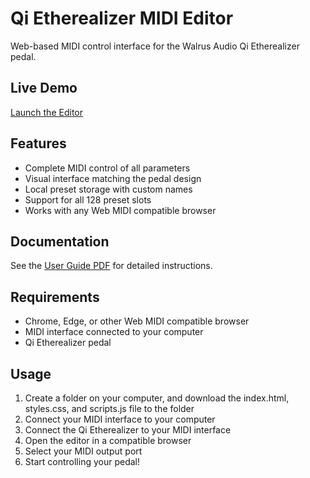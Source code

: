 # Qi Etherealizer MIDI Editor

Web-based MIDI control interface for the Walrus Audio Qi Etherealizer pedal.

## Live Demo
[Launch the Editor](https://markdeso.github.io/qi-etherealizer-editor/)

## Features
- Complete MIDI control of all parameters
- Visual interface matching the pedal design
- Local preset storage with custom names
- Support for all 128 preset slots
- Works with any Web MIDI compatible browser

## Documentation
See the [User Guide PDF](./Qi_Etherealizer_Editor_1.0.pdf) for detailed instructions.

## Requirements
- Chrome, Edge, or other Web MIDI compatible browser
- MIDI interface connected to your computer
- Qi Etherealizer pedal

## Usage
1. Create a folder on your computer, and download the index.html, styles.css, and scripts.js file to the folder 
2. Connect your MIDI interface to your computer
3. Connect the Qi Etherealizer to your MIDI interface
4. Open the editor in a compatible browser
5. Select your MIDI output port
6. Start controlling your pedal!
